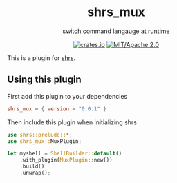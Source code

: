
<div align="center">

# shrs_mux

switch command langauge at runtime

[![crates.io](https://img.shields.io/crates/v/shrs_mux.svg)](https://crates.io/crates/shrs_mux)
[![MIT/Apache 2.0](https://img.shields.io/badge/license-MIT%2FApache-blue.svg)](#)

</div>

This is a plugin for [shrs](https://github.com/MrPicklePinosaur/shrs).

## Using this plugin

First add this plugin to your dependencies
```toml
shrs_mux = { version = "0.0.1" }
```

Then include this plugin when initializing shrs
```rust
use shrs::prelude::*;
use shrs_mux::MuxPlugin;

let myshell = ShellBuilder::default()
    .with_plugin(MuxPlugin::new())
    .build()
    .unwrap();

```
